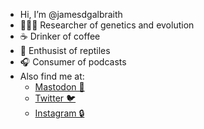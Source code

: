 - Hi, I’m @jamesdgalbraith
- 👨🏻‍🔬 Researcher of genetics and evolution
- ☕ Drinker of coffee
- 🦎 Enthusist of reptiles 
- 🎧 Consumer of podcasts
- Also find me at:
  - <a rel="me" href="https://genomic.social/@gulbruth">Mastodon 🐘</a> 
  - <a rel="me" href="https://twitter.com/gulbruth">Twitter 🐦</a> 
  - <a rel="me" href="https://www.instagram.com/gulbruth">Instagram 🔒</a> 

